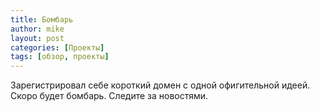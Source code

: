 ```yaml
---
title: Бомбарь
author: mike
layout: post
categories: [Проекты]
tags: [обзор, проекты]
---
```

Зарегистрировал себе короткий домен с одной офигительной идеей. Скоро будет бомбарь. Следите за новостями.
